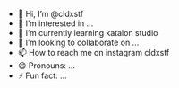 - 👋 Hi, I’m @cldxstf
- 👀 I’m interested in ...
- 🌱 I’m currently learning katalon studio
- 💞️ I’m looking to collaborate on ...
- 📫 How to reach me on instagram cldxstf
- 😄 Pronouns: ...
- ⚡ Fun fact: ...

<!---
cldxstf/cldxstf is a ✨ special ✨ repository because its `README.md` (this file) appears on your GitHub profile.
You can click the Preview link to take a look at your changes.
--->
